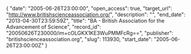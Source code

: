{
  "date": "2005-06-26T23:00:00", 
  "open_access": true, 
  "target_url": "http://www.britishscienceassociation.org/", 
  "description": "", 
  "end_date": "2013-04-30T23:59:59Z", 
  "title": "BA - British Association for the Advancement of Science", 
  "record_id": "20050626T230000/im+cOLGKX1KE3WuPMMFcRg==", 
  "publisher": "britishscienceassociation.org", 
  "slug": 113930, 
  "start_date": "2005-06-26T23:00:00Z"
}

